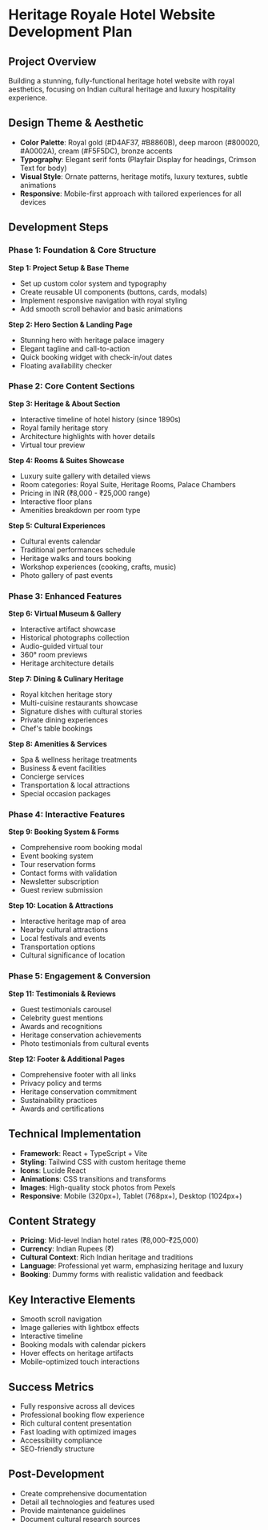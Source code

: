 # Heritage Royale Hotel Website Development Plan

## Project Overview
Building a stunning, fully-functional heritage hotel website with royal aesthetics, focusing on Indian cultural heritage and luxury hospitality experience.

## Design Theme & Aesthetic
- **Color Palette**: Royal gold (#D4AF37, #B8860B), deep maroon (#800020, #A0002A), cream (#F5F5DC), bronze accents
- **Typography**: Elegant serif fonts (Playfair Display for headings, Crimson Text for body)
- **Visual Style**: Ornate patterns, heritage motifs, luxury textures, subtle animations
- **Responsive**: Mobile-first approach with tailored experiences for all devices

## Development Steps

### Phase 1: Foundation & Core Structure
**Step 1: Project Setup & Base Theme**
- Set up custom color system and typography
- Create reusable UI components (buttons, cards, modals)
- Implement responsive navigation with royal styling
- Add smooth scroll behavior and basic animations

**Step 2: Hero Section & Landing Page**
- Stunning hero with heritage palace imagery
- Elegant tagline and call-to-action
- Quick booking widget with check-in/out dates
- Floating availability checker

### Phase 2: Core Content Sections
**Step 3: Heritage & About Section**
- Interactive timeline of hotel history (since 1890s)
- Royal family heritage story
- Architecture highlights with hover details
- Virtual tour preview

**Step 4: Rooms & Suites Showcase**
- Luxury suite gallery with detailed views
- Room categories: Royal Suite, Heritage Rooms, Palace Chambers
- Pricing in INR (₹8,000 - ₹25,000 range)
- Interactive floor plans
- Amenities breakdown per room type

**Step 5: Cultural Experiences**
- Cultural events calendar
- Traditional performances schedule
- Heritage walks and tours booking
- Workshop experiences (cooking, crafts, music)
- Photo gallery of past events

### Phase 3: Enhanced Features
**Step 6: Virtual Museum & Gallery**
- Interactive artifact showcase
- Historical photographs collection
- Audio-guided virtual tour
- 360° room previews
- Heritage architecture details

**Step 7: Dining & Culinary Heritage**
- Royal kitchen heritage story
- Multi-cuisine restaurants showcase
- Signature dishes with cultural stories
- Private dining experiences
- Chef's table bookings

**Step 8: Amenities & Services**
- Spa & wellness heritage treatments
- Business & event facilities
- Concierge services
- Transportation & local attractions
- Special occasion packages

### Phase 4: Interactive Features
**Step 9: Booking System & Forms**
- Comprehensive room booking modal
- Event booking system
- Tour reservation forms
- Contact forms with validation
- Newsletter subscription
- Guest review submission

**Step 10: Location & Attractions**
- Interactive heritage map of area
- Nearby cultural attractions
- Local festivals and events
- Transportation options
- Cultural significance of location

### Phase 5: Engagement & Conversion
**Step 11: Testimonials & Reviews**
- Guest testimonials carousel
- Celebrity guest mentions
- Awards and recognitions
- Heritage conservation achievements
- Photo testimonials from cultural events

**Step 12: Footer & Additional Pages**
- Comprehensive footer with all links
- Privacy policy and terms
- Heritage conservation commitment
- Sustainability practices
- Awards and certifications

## Technical Implementation
- **Framework**: React + TypeScript + Vite
- **Styling**: Tailwind CSS with custom heritage theme
- **Icons**: Lucide React
- **Animations**: CSS transitions and transforms
- **Images**: High-quality stock photos from Pexels
- **Responsive**: Mobile (320px+), Tablet (768px+), Desktop (1024px+)

## Content Strategy
- **Pricing**: Mid-level Indian hotel rates (₹8,000-₹25,000)
- **Currency**: Indian Rupees (₹)
- **Cultural Context**: Rich Indian heritage and traditions
- **Language**: Professional yet warm, emphasizing heritage and luxury
- **Booking**: Dummy forms with realistic validation and feedback

## Key Interactive Elements
- Smooth scroll navigation
- Image galleries with lightbox effects
- Interactive timeline
- Booking modals with calendar pickers
- Hover effects on heritage artifacts
- Mobile-optimized touch interactions

## Success Metrics
- Fully responsive across all devices
- Professional booking flow experience
- Rich cultural content presentation
- Fast loading with optimized images
- Accessibility compliance
- SEO-friendly structure

## Post-Development
- Create comprehensive documentation
- Detail all technologies and features used
- Provide maintenance guidelines
- Document cultural research sources